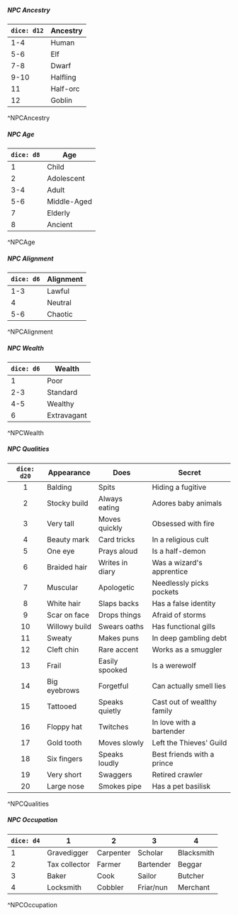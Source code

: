 ##### NPC Ancestry
| `dice: d12` | **Ancestry** |
| ----------- | ------------ |
| 1-4         | Human        |
| 5-6         | Elf          |
| 7-8         | Dwarf        |
| 9-10        | Halfling     |
| 11          | Half-orc     |
| 12          | Goblin       |
^NPCAncestry
##### NPC Age
| `dice: d8` | **Age**     |
| ---------- | ----------- |
| 1          | Child       |
| 2          | Adolescent  |
| 3-4        | Adult       |
| 5-6        | Middle-Aged |
| 7          | Elderly     |
| 8          | Ancient     |
^NPCAge
##### NPC Alignment
| `dice: d6` | **Alignment** |
| ---------- | ------------- |
| 1-3        | Lawful        |
| 4          | Neutral       |
| 5-6        | Chaotic       |
^NPCAlignment
##### NPC Wealth
| `dice: d6` | **Wealth**  |
| ---------- | ----------- |
| 1          | Poor        |
| 2-3        | Standard    |
| 4-5        | Wealthy     |
| 6          | Extravagant |
^NPCWealth
##### NPC Qualities
| `dice: d20` | **Appearance** | **Does**        | **Secret**                 |
|:-----------:| -------------- | --------------- | -------------------------- |
|      1      | Balding        | Spits           | Hiding a fugitive          |
|      2      | Stocky build   | Always eating   | Adores baby animals        |
|      3      | Very tall      | Moves quickly   | Obsessed with fire         |
|      4      | Beauty mark    | Card tricks     | In a religious cult        |
|      5      | One eye        | Prays aloud     | Is a half-demon            |
|      6      | Braided hair   | Writes in diary | Was a wizard's apprentice  |
|      7      | Muscular       | Apologetic      | Needlessly picks pockets   |
|      8      | White hair     | Slaps backs     | Has a false identity       |
|      9      | Scar on face   | Drops things    | Afraid of storms           |
|     10      | Willowy build  | Swears oaths    | Has functional gills       |
|     11      | Sweaty         | Makes puns      | In deep gambling debt      |
|     12      | Cleft chin     | Rare accent     | Works as a smuggler        |
|     13      | Frail          | Easily spooked  | Is a werewolf              |
|     14      | Big eyebrows   | Forgetful       | Can actually smell lies    |
|     15      | Tattooed       | Speaks quietly  | Cast out of wealthy family |
|     16      | Floppy hat     | Twitches        | In love with a bartender   |
|     17      | Gold tooth     | Moves slowly    | Left the Thieves' Guild    |
|     18      | Six fingers    | Speaks loudly   | Best friends with a prince |
|     19      | Very short     | Swaggers        | Retired crawler            |
|     20      | Large nose     | Smokes pipe     | Has a pet basilisk         |
^NPCQualities
##### NPC Occupation
| `dice: d4` | **1**         | **2**     | **3**     | **4**      |
| ------ | ------------- | --------- | --------- | ---------- |
| 1      | Gravedigger   | Carpenter | Scholar   | Blacksmith |
| 2      | Tax collector | Farmer    | Bartender | Beggar     |
| 3      | Baker         | Cook      | Sailor    | Butcher    |
| 4      | Locksmith     | Cobbler   | Friar/nun | Merchant   |
^NPCOccupation
